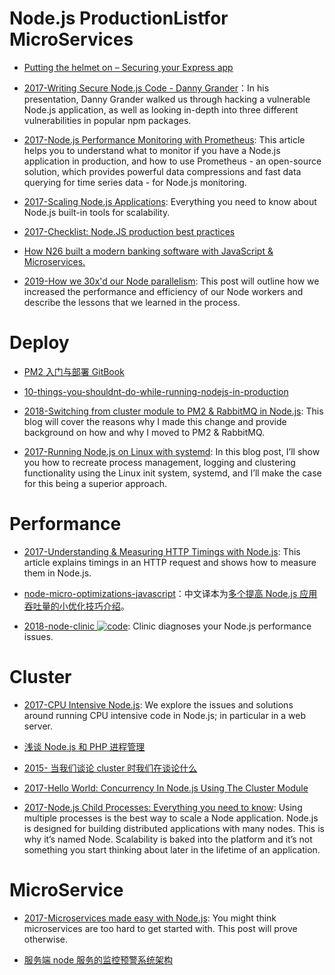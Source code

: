 # Node.js ProductionListfor MicroServices

- [Putting the helmet on – Securing your Express app](https://parg.co/U55)

- [2017-Writing Secure Node.js Code - Danny Grander](https://parg.co/bVL)：In his presentation, Danny Grander walked us through hacking a vulnerable Node.js application, as well as looking in-depth into three different vulnerabilities in popular npm packages.

- [2017-Node.js Performance Monitoring with Prometheus](https://parg.co/bed): This article helps you to understand what to monitor if you have a Node.js application in production, and how to use Prometheus - an open-source solution, which provides powerful data compressions and fast data querying for time series data - for Node.js monitoring.

- [2017-Scaling Node.js Applications](https://parg.co/b1y): Everything you need to know about Node.js built-in tools for scalability.

- [2017-Checklist: Node.JS production best practices](http://goldbergyoni.com/checklist-best-practice-of-node-js-in-production/)

- [How N26 built a modern banking software with JavaScript & Microservices.](https://parg.co/UXc)

- [2019-How we 30x'd our Node parallelism](https://blog.plaid.com/how-we-parallelized-our-node-service-by-30x/): This post will outline how we increased the performance and efficiency of our Node workers and describe the lessons that we learned in the process.

# Deploy

- [PM2 入门与部署 GitBook](https://wohugb.gitbooks.io/pm2/content/index.html)

- [10-things-you-shouldnt-do-while-running-nodejs-in-production](https://parg.co/Aw7)

- [2018-Switching from cluster module to PM2 & RabbitMQ in Node.js](https://parg.co/Awx): This blog will cover the reasons why I made this change and provide background on how and why I moved to PM2 & RabbitMQ.

- [2017-Running Node.js on Linux with systemd](https://blog.codeship.com/running-node-js-linux-systemd/): In this blog post, I’ll show you how to recreate process management, logging and clustering functionality using the Linux init system, systemd, and I’ll make the case for this being a superior approach.

# Performance

- [2017-Understanding & Measuring HTTP Timings with Node.js](https://blog.risingstack.com/measuring-http-timings-node-js/): This article explains timings in an HTTP request and shows how to measure them in Node.js.

- [node-micro-optimizations-javascript](https://www.infoq.com/articles/node-micro-optimizations-javascript)：中文译本为[多个提高 Node.js 应用吞吐量的小优化技巧介绍](https://zhuanlan.zhihu.com/p/25276558)。

- [2018-node-clinic ![code](https://martrix-usa.oss-accelerate.aliyuncs.com/logo/code.svg)](https://github.com/nearform/node-clinic): Clinic diagnoses your Node.js performance issues.

# Cluster

- [2017-CPU Intensive Node.js](https://codeburst.io/cpu-intensive-node-js-part-1-1218b102e5ec): We explore the issues and solutions around running CPU intensive code in Node.js; in particular in a web server.

- [浅谈 Node.js 和 PHP 进程管理](http://taobaofed.org/blog/2015/11/24/nodejs-php-process-manager/)

- [2015- 当我们谈论 cluster 时我们在谈论什么](http://taobaofed.org/blog/2015/11/03/nodejs-cluster/)

- [2017-Hello World: Concurrency In Node.js Using The Cluster Module](http://6me.us/AKz9)

- [2017-Node.js Child Processes: Everything you need to know](https://parg.co/bLq): Using multiple processes is the best way to scale a Node application. Node.js is designed for building distributed applications with many nodes. This is why it’s named Node. Scalability is baked into the platform and it’s not something you start thinking about later in the lifetime of an application.

# MicroService

- [2017-Microservices made easy with Node.js](https://arm.ag/microservices-made-easy-with-node-js-f41bb2be2d3c): You might think microservices are too hard to get started with. This post will prove otherwise.

- [服务端 node 服务的监控预警系统架构](https://github.com/ShowJoy-com/showjoy-blog/issues/4)
